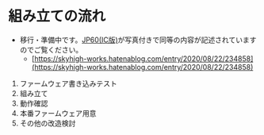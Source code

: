 # 組み立ての流れ

* 移行・準備中です。[JP60(IC版)](https://skyhigh-works.hatenablog.com/entry/2020/08/22/234858)が写真付きで同等の内容が記述されていますのでご覧ください。
  * [https://skyhigh-works.hatenablog.com/entry/2020/08/22/234858](https://skyhigh-works.hatenablog.com/entry/2020/08/22/234858)

1. ファームウェア書き込みテスト
2. 組み立て
3. 動作確認
4. 本番ファームウェア用意
5. その他の改造検討